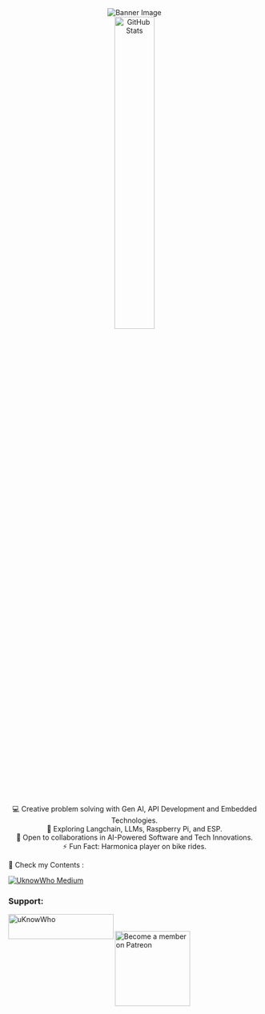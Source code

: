 <div align="center">
  <img src="https://github.com/mdabir1203/mdabir1203/assets/66947064/dc33981c-00bf-42e4-a644-06d63ecc16d7" alt="Banner Image" />
  
</div>
<div align="center">
  <img src="https://streak-stats.demolab.com?user=mdabir1203&theme=monokai-metallian&hide_border=true&border_radius=3&locale=de&date_format=M%20j%5B%2C%20Y%5D&mode=weekly" alt="GitHub Stats" width="40%" height="40%" />
</div>

<p style="text-align: center;">
💻 Creative problem solving with Gen AI, API Development and Embedded Technologies.<br>
🌱 Exploring Langchain, LLMs, Raspberry Pi, and ESP.<br>
🚀 Open to collaborations in AI-Powered Software and Tech Innovations.<br>
⚡ Fun Fact: Harmonica player on bike rides. 
</p>


👀 Check my Contents : 


[![UknowWho Medium](https://github-readme-medium.vercel.app/?username=md.abir1203)](https://medium.com/@md.abir1203)




<h3 align="left">Support:</h3>
<p><a href="https://www.buymeacoffee.com/uKnowWho"> <img align="left" src="https://cdn.buymeacoffee.com/buttons/v2/default-yellow.png" height="50" width="210" alt="uKnowWho" /></a></p><br><br>

<a href="https://www.patreon.com/bePatron?u=98220761">
    <img src="https://github.com/mdabir1203/mdabir1203/assets/66947064/4ae63af1-7e2f-45d6-a8cd-5cf8689e6c11" height="150" width="150" alt="Become a member on Patreon">
</a>
